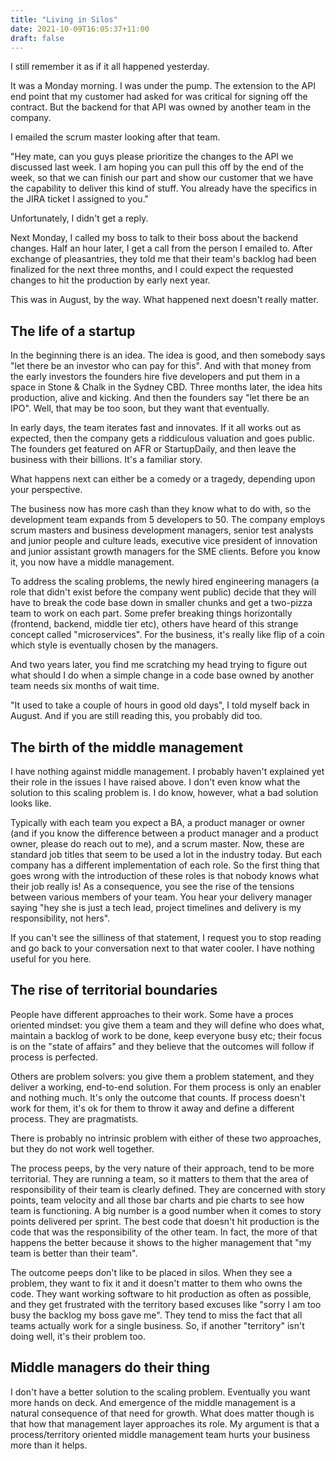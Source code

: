 ```yaml
---
title: "Living in Silos"
date: 2021-10-09T16:05:37+11:00
draft: false
---
```

I still remember it as if it all happened yesterday.

It was a Monday morning.  I was under the pump.  The extension to the API end point that my customer had asked for was critical for signing off the contract.  But the backend for that API was owned by another team in the company.

I emailed the scrum master looking after that team.

"Hey mate, can you guys please prioritize the changes to the API we discussed last week.  I am hoping you can pull this off by the end of the week, so that we can finish our part and show our customer that we have the capability to deliver this kind of stuff.  You already have the specifics in the JIRA ticket I assigned to you."

Unfortunately, I didn't get a reply.

Next Monday, I called my boss to talk to their boss about the backend changes.  Half an hour later, I get a call from the person I emailed to.  After exchange of pleasantries, they told me that their team's backlog had been finalized for the next three months, and I could expect the requested changes to hit the production by early next year.

This was in August, by the way.  What happened next doesn't really matter.

## The life of a startup

In the beginning there is an idea.  The idea is good, and then somebody says "let there be an investor who can pay for this".  And with that money from the early investors the founders hire five developers and put them in a space in Stone & Chalk in the Sydney CBD.  Three months later, the idea hits production, alive and kicking.  And then the founders say "let there be an IPO".  Well, that may be too soon, but they want that eventually.

In early days, the team iterates fast and innovates.  If it all works out as expected, then the company gets a riddiculous valuation and goes public.  The founders get featured on AFR or StartupDaily, and then leave the business with their billions.  It's a familiar story.

What happens next can either be a comedy or a tragedy, depending upon your perspective.

The business now has more cash than they know what to do with, so the development team expands from 5 developers to 50.  The company employs scrum masters and business development managers, senior test analysts and junior people and culture leads, executive vice president of innovation and junior assistant growth managers for the SME clients.  Before you know it, you now have a middle management.

To address the scaling problems, the newly hired engineering managers (a role that didn't exist before the company went public) decide that they will have to break the code base down in smaller chunks and get a two-pizza team to work on each part.  Some prefer breaking things horizontally (frontend, backend, middle tier etc), others have heard of this strange concept called "microservices".  For the business, it's really like flip of a coin which style is eventually chosen by the managers. 

And two years later, you find me scratching my head trying to figure out what should I do when a simple change in a code base owned by another team needs six months of wait time.  

"It used to take a couple of hours in good old days", I told myself back in August.  And if you are still reading this, you probably did too.

## The birth of the middle management

I have nothing against middle management.  I probably haven't explained yet their role in the issues I have raised above.  I don't even know what the solution to this scaling problem is.  I do know, however, what a bad solution looks like.

Typically with each team you expect a BA, a product manager or owner (and if you know the difference between a product manager and a product owner, please do reach out to me), and a scrum master.  Now, these are standard job titles that seem to be used a lot in the industry today.  But each company has a different implementation of each role.  So the first thing that goes wrong with the introduction of these roles is that nobody knows what their job really is!  As a consequence, you see the rise of the tensions between various members of your team.  You hear your delivery manager saying "hey she is just a tech lead, project timelines and delivery is my responsibility, not hers".

If you can't see the silliness of that statement, I request you to stop reading and go back to your conversation next to that water cooler.  I have nothing useful for you here.

## The rise of territorial boundaries

People have different approaches to their work.   Some have a proces oriented mindset: you give them a team and they will define who does what, maintain a backlog of work to be done, keep everyone busy etc; their focus is on the "state of affairs" and they believe that the outcomes will follow if process is perfected.  

Others are problem solvers: you give them a problem statement, and they deliver a working, end-to-end solution.  For them process is only an enabler and nothing much.  It's only the outcome that counts.  If process doesn't work for them, it's ok for them to throw it away and define a different process.  They are pragmatists. 

There is probably no intrinsic problem with either of these two approaches, but they do not work well together.

The process peeps, by the very nature of their approach, tend to be more territorial.  They are running a team, so it matters to them that the area of responsibility of their team is clearly defined.  They are concerned with story points, team velocity and all those bar charts and pie charts to see how team is functioning.  A big number is a good number when it comes to story points delivered per sprint.  The best code that doesn't hit production is the code that was the responsibility of the other team.  In fact, the more of that happens the better because it shows to the higher management that "my team is better than their team".

The outcome peeps don't like to be placed in silos.  When they see a problem, they want to fix it and it doesn't matter to them who owns the code.  They want working software to hit production as often as possible, and they get frustrated with the territory based excuses like "sorry I am too busy the backlog my boss gave me".  They tend to miss the fact that all teams actually work for a single business.  So, if another "territory" isn't doing well, it's their problem too.

## Middle managers do their thing

I don't have a better solution to the scaling problem.  Eventually you want more hands on deck.  And emergence of the middle management is a natural consequence of that need for growth.  What does matter though is that how that management layer approaches its role.  My argument is that a process/territory oriented middle management team hurts your business more than it helps.












